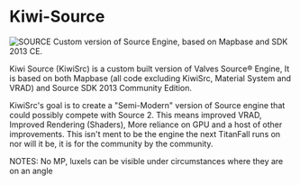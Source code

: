 # Kiwi-Source
![SOURCE](https://github.com/Bradleyp123/Kiwi-Source/assets/87635756/0ad57f7a-82fb-4077-8d73-40e69dbc1d09)
Custom version of Source Engine, based on Mapbase and SDK 2013 CE.

Kiwi Source (KiwiSrc) is a custom built version of Valves Source®️ Engine, It is based on both Mapbase (all code excluding KiwiSrc, Material System and VRAD) and Source SDK 2013 Community Edition. 

KiwiSrc's goal is to create a "Semi-Modern" version of Source engine that could possibly compete with Source 2. This means improved VRAD, Improved Rendering (Shaders), More reliance on GPU and a host of other improvements. This isn't ment to be the engine the next TitanFall runs on nor will it be, it is for the community by the community.

NOTES:
No MP, luxels can be visible under circumstances where they are on an angle
